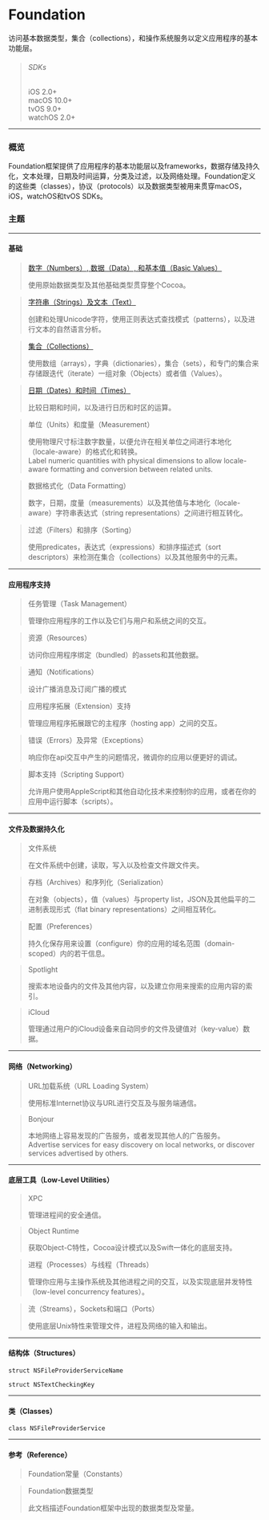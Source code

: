 # Foundation

访问基本数据类型，集合（collections），和操作系统服务以定义应用程序的基本功能层。

> ###### SDKs
> iOS 2.0+  
> macOS 10.0+  
> tvOS 9.0+  
> watchOS 2.0+  

***

### 概览
Foundation框架提供了应用程序的基本功能层以及frameworks，数据存储及持久化，文本处理，日期及时间运算，分类及过滤，以及网络处理。Foundation定义的这些类（classes），协议（protocols）以及数据类型被用来贯穿macOS，iOS，watchOS和tvOS SDKs。

### 主题

***

#### 基础

> [数字（Numbers）, 数据（Data）, 和基本值（Basic Values）](./foundation/numbers_data_and_basic_values.md)
>
> 使用原始数据类型及其他基础类型贯穿整个Cocoa。

> [字符串（Strings）及文本（Text）](./foundation/strings_and_text.md)
>
> 创建和处理Unicode字符，使用正则表达式查找模式（patterns），以及进行文本的自然语言分析。

> [集合（Collections）](./foundation/collections.md)
>
> 使用数组（arrays），字典（dictionaries），集合（sets），和专门的集合来存储跟迭代（iterate）一组对象（Objects）或者值（Values）。

> [日期（Dates）和时间（Times）](./foundation/dates_and_times.md)
>
> 比较日期和时间，以及进行日历和时区的运算。

> 单位（Units）和度量（Measurement）
>
> 使用物理尺寸标注数字数量，以便允许在相关单位之间进行本地化（locale-aware）的格式化和转换。  
> Label numeric quantities with physical dimensions to allow locale-aware formatting and conversion between related units.

> 数据格式化（Data Formatting）
>
> 数字，日期，度量（measurements）以及其他值与本地化（locale-aware）字符串表达式（string representations）之间进行相互转化。

> 过滤（Filters）和排序（Sorting）
>
> 使用predicates，表达式（expressions）和排序描述式（sort descriptors）来检测在集合（collections）以及其他服务中的元素。

***

#### 应用程序支持

> 任务管理（Task Management）
>
> 管理你应用程序的工作以及它们与用户和系统之间的交互。

> 资源（Resources）
>
> 访问你应用程序绑定（bundled）的assets和其他数据。

> 通知（Notifications）
>
> 设计广播消息及订阅广播的模式

> 应用程序拓展（Extension）支持
>
> 管理应用程序拓展跟它的主程序（hosting app）之间的交互。

> 错误（Errors）及异常（Exceptions）
>
> 响应你在api交互中产生的问题情况，微调你的应用以便更好的调试。

> 脚本支持（Scripting Support）
>
> 允许用户使用AppleScript和其他自动化技术来控制你的应用，或者在你的应用中运行脚本（scripts）。

***

#### 文件及数据持久化

> 文件系统
>
> 在文件系统中创建，读取，写入以及检查文件跟文件夹。

> 存档（Archives）和序列化（Serialization）
>
> 在对象（objects），值（values）与property list，JSON及其他扁平的二进制表现形式（flat binary representations）之间相互转化。

> 配置（Preferences）
>
> 持久化保存用来设置（configure）你的应用的域名范围（domain-scoped）内的若干信息。

> Spotlight
>
> 搜索本地设备内的文件及其他内容，以及建立你用来搜索的应用内容的索引。

> iCloud
>
> 管理通过用户的iCloud设备来自动同步的文件及键值对（key-value）数据。

***

#### 网络（Networking）

> URL加载系统（URL Loading System）
>
> 使用标准Internet协议与URL进行交互及与服务端通信。

> Bonjour
>
> 本地网络上容易发现的广告服务，或者发现其他人的广告服务。  
> Advertise services for easy discovery on local networks, or discover services advertised by others.

***

#### 底层工具（Low-Level Utilities）

> XPC
>
> 管理进程间的安全通信。

> Object Runtime
>
> 获取Object-C特性，Cocoa设计模式以及Swift一体化的底层支持。

> 进程（Processes）与线程（Threads）
>
> 管理你应用与主操作系统及其他进程之间的交互，以及实现底层并发特性（low-level concurrency features）。

> 流（Streams），Sockets和端口（Ports）
>
> 使用底层Unix特性来管理文件，进程及网络的输入和输出。
***

#### 结构体（Structures）

```
struct NSFileProviderServiceName
```

```
struct NSTextCheckingKey
```

***

#### 类（Classes）

```
class NSFileProviderService
```

***

#### 参考（Reference）

> Foundation常量（Constants）

> Foundation数据类型
>
> 此文档描述Foundation框架中出现的数据类型及常量。
